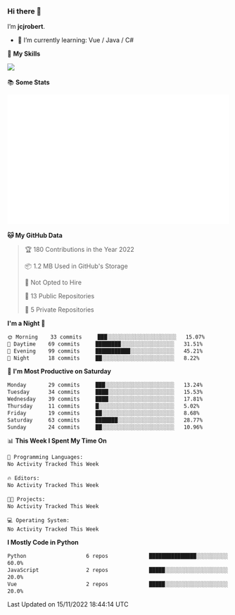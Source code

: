 ### Hi there 👋

I’m **jcjrobert**.

- 🌱 I’m currently learning: Vue / Java / C#

🌟 **My Skills**

![](https://img.shields.io/badge/-Python-3e74a2?style=flat-square&logo=Python&logoColor=fff)

📚 **Some Stats**

![](https://github.com/jcjrobert/github-stats/blob/master/generated/overview.svg)

<!--START_SECTION:waka-->
**🐱 My GitHub Data** 

> 🏆 180 Contributions in the Year 2022
 > 
> 📦 1.2 MB Used in GitHub's Storage 
 > 
> 🚫 Not Opted to Hire
 > 
> 📜 13 Public Repositories 
 > 
> 🔑 5 Private Repositories  
 > 
**I'm a Night 🦉** 

```text
🌞 Morning    33 commits     ███░░░░░░░░░░░░░░░░░░░░░░   15.07% 
🌆 Daytime    69 commits     ████████░░░░░░░░░░░░░░░░░   31.51% 
🌃 Evening    99 commits     ███████████░░░░░░░░░░░░░░   45.21% 
🌙 Night      18 commits     ██░░░░░░░░░░░░░░░░░░░░░░░   8.22%

```
📅 **I'm Most Productive on Saturday** 

```text
Monday       29 commits     ███░░░░░░░░░░░░░░░░░░░░░░   13.24% 
Tuesday      34 commits     ████░░░░░░░░░░░░░░░░░░░░░   15.53% 
Wednesday    39 commits     ████░░░░░░░░░░░░░░░░░░░░░   17.81% 
Thursday     11 commits     █░░░░░░░░░░░░░░░░░░░░░░░░   5.02% 
Friday       19 commits     ██░░░░░░░░░░░░░░░░░░░░░░░   8.68% 
Saturday     63 commits     ███████░░░░░░░░░░░░░░░░░░   28.77% 
Sunday       24 commits     ██░░░░░░░░░░░░░░░░░░░░░░░   10.96%

```


📊 **This Week I Spent My Time On** 

```text
💬 Programming Languages: 
No Activity Tracked This Week

🔥 Editors: 
No Activity Tracked This Week

🐱‍💻 Projects: 
No Activity Tracked This Week

💻 Operating System: 
No Activity Tracked This Week

```

**I Mostly Code in Python** 

```text
Python                   6 repos             ███████████████░░░░░░░░░░   60.0% 
JavaScript               2 repos             █████░░░░░░░░░░░░░░░░░░░░   20.0% 
Vue                      2 repos             █████░░░░░░░░░░░░░░░░░░░░   20.0%

```



 Last Updated on 15/11/2022 18:44:14 UTC
<!--END_SECTION:waka-->
